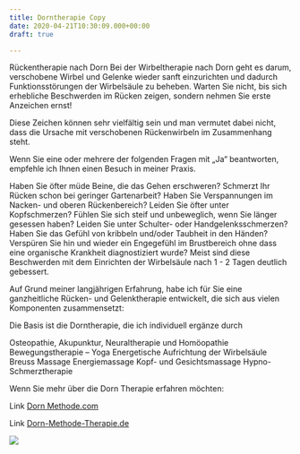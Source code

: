 ```yaml
---
title: Dorntherapie Copy
date: 2020-04-21T10:30:09.000+00:00
draft: true

---
```

Rückentherapie nach Dorn
Bei der Wirbeltherapie nach Dorn geht es darum, verschobene Wirbel und Gelenke wieder sanft einzurichten und dadurch Funktionsstörungen der Wirbelsäule zu beheben.
Warten Sie nicht, bis sich erhebliche Beschwerden im Rücken zeigen, sondern nehmen Sie erste Anzeichen ernst!

Diese Zeichen können sehr vielfältig sein und man vermutet dabei nicht, dass die Ursache mit verschobenen Rückenwirbeln im Zusammenhang steht.

Wenn Sie eine oder mehrere der folgenden Fragen mit „Ja“ beantworten, empfehle ich Ihnen einen Besuch in meiner Praxis.

Haben Sie öfter müde Beine, die das Gehen erschweren?
Schmerzt Ihr Rücken schon bei geringer Gartenarbeit?
Haben Sie Verspannungen im Nacken- und oberen Rückenbereich?
Leiden Sie öfter unter Kopfschmerzen?
Fühlen Sie sich steif und unbeweglich, wenn Sie länger gesessen haben?
Leiden Sie unter Schulter- oder Handgelenksschmerzen?
Haben Sie das Gefühl von kribbeln und/oder Taubheit in den Händen?
Verspüren Sie hin und wieder ein Engegefühl im Brustbereich ohne dass eine organische Krankheit diagnostiziert wurde?
Meist sind diese Beschwerden mit dem Einrichten der Wirbelsäule nach 1 - 2 Tagen deutlich gebessert.

Auf Grund meiner langjährigen Erfahrung, habe ich für Sie eine ganzheitliche Rücken- und Gelenktherapie entwickelt, die sich aus vielen Komponenten zusammensetzt:

Die Basis ist die Dorntherapie, die ich individuell ergänze durch

Osteopathie, Akupunktur, Neuraltherapie und Homöopathie
Bewegungstherapie – Yoga
Energetische Aufrichtung der Wirbelsäule
Breuss Massage
Energiemassage
Kopf- und Gesichtsmassage
Hypno-Schmerztherapie

Wenn Sie mehr über die Dorn Therapie erfahren möchten:

Link [Dorn Methode.com](http://www.dornmethode.com/)

Link [Dorn-Methode-Therapie.de]()

![](/images/rueckentherapie.jpg)